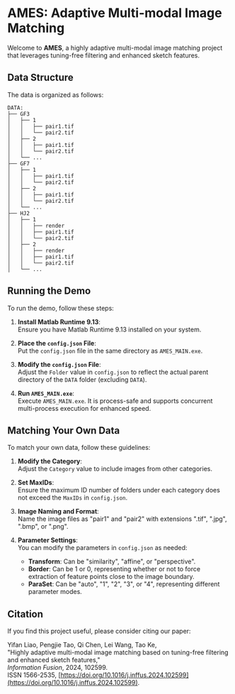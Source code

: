 
# AMES: Adaptive Multi-modal Image Matching

Welcome to **AMES**, a highly adaptive multi-modal image matching project that leverages tuning-free filtering and enhanced sketch features.

## Data Structure

The data is organized as follows:

```
DATA:
├── GF3
│   ├── 1
│   │   ├── pair1.tif
│   │   └── pair2.tif
│   ├── 2
│   │   ├── pair1.tif
│   │   └── pair2.tif
│   └── ...
├── GF7
│   ├── 1
│   │   ├── pair1.tif
│   │   └── pair2.tif
│   ├── 2
│   │   ├── pair1.tif
│   │   └── pair2.tif
│   └── ...
├── HJ2
│   ├── 1
│   │   ├── render
│   │   ├── pair1.tif
│   │   └── pair2.tif
│   ├── 2
│   │   ├── render
│   │   ├── pair1.tif
│   │   └── pair2.tif
│   └── ...
```

## Running the Demo

To run the demo, follow these steps:

1. **Install Matlab Runtime 9.13**:  
   Ensure you have Matlab Runtime 9.13 installed on your system.

2. **Place the `config.json` File**:  
   Put the `config.json` file in the same directory as `AMES_MAIN.exe`.

3. **Modify the `config.json` File**:  
   Adjust the `Folder` value in `config.json` to reflect the actual parent directory of the `DATA` folder (excluding `DATA`).

4. **Run `AMES_MAIN.exe`**:  
   Execute `AMES_MAIN.exe`. It is process-safe and supports concurrent multi-process execution for enhanced speed.

## Matching Your Own Data

To match your own data, follow these guidelines:

1. **Modify the Category**:  
   Adjust the `Category` value to include images from other categories.

2. **Set MaxIDs**:  
   Ensure the maximum ID number of folders under each category does not exceed the `MaxIDs` in `config.json`.

3. **Image Naming and Format**:  
   Name the image files as "pair1" and "pair2" with extensions ".tif", ".jpg", ".bmp", or ".png".

4. **Parameter Settings**:  
   You can modify the parameters in `config.json` as needed:
   - **Transform**: Can be "similarity", "affine", or "perspective".
   - **Border**: Can be 1 or 0, representing whether or not to force extraction of feature points close to the image boundary.
   - **ParaSet**: Can be "auto", "1", "2", "3", or "4", representing different parameter modes.

## Citation

If you find this project useful, please consider citing our paper:

Yifan Liao, Pengjie Tao, Qi Chen, Lei Wang, Tao Ke,  
"Highly adaptive multi-modal image matching based on tuning-free filtering and enhanced sketch features,"  
*Information Fusion*, 2024, 102599.  
ISSN 1566-2535, [https://doi.org/10.1016/j.inffus.2024.102599](https://doi.org/10.1016/j.inffus.2024.102599).
